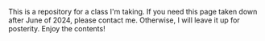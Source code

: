 This is a repository for a class I'm taking. If you need this page taken down after June of 2024, please contact me. Otherwise, I will leave it up for posterity. Enjoy the contents!
